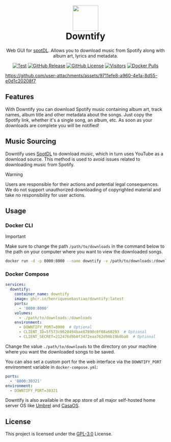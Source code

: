 <h1 align="center">
  <a href="https://github.com/henriquesebastiao/downtify" target="_blank" rel="noopener noreferrer">
    <picture>
      <img width="80" src="assets/icon-without-backgroud.svg">
    </picture>
  </a>
  <br>
  Downtify
</h1>

<p align="center">Web GUI for <a href="https://github.com/spotDL/spotify-downloader">spotDL</a>. Allows you to download music from Spotify along with album art, lyrics and metadata.</p>

<div align="center">
  
[![Test](https://github.com/henriquesebastiao/downtify/actions/workflows/test.yml/badge.svg)](https://github.com/henriquesebastiao/downtify/actions/workflows/test.yml)
[![GitHub Release](https://img.shields.io/github/v/release/henriquesebastiao/downtify?color=blue
)](https://github.com/henriquesebastiao/downtify/releases)
[![GitHub License](https://img.shields.io/github/license/henriquesebastiao/downtify?color=blue
)](/LICENSE)
[![Visitors](https://api.visitorbadge.io/api/visitors?path=henriquesebastiao%2Fdowntify&label=repository%20visits&countColor=%231182c3&style=flat)](https://github.com/henriquesebastiao/downtify)
[![Docker Pulls](https://img.shields.io/docker/pulls/henriquesebastiao/downtify?color=blue
)](https://hub.docker.com/r/henriquesebastiao/downtify)
  
</div>

https://github.com/user-attachments/assets/9711efe8-a960-4e1a-8d55-e0d1c20208f7

## Features

With Downtify you can download Spotify music containing album art, track names, album title and other metadata about the songs. Just copy the Spotify link, whether it's a single song, an album, etc. As soon as your downloads are complete you will be notified!

## Music Sourcing

Downtify uses [SpotDL](https://github.com/spotDL/spotify-downloader) to download music, which in turn uses YouTube as a download source. This method is used to avoid issues related to downloading music from Spotify.

> [!WARNING]
> Users are responsible for their actions and potential legal consequences. We do not support unauthorized downloading of copyrighted material and take no responsibility for user actions.

## Usage

### Docker CLI

> [!IMPORTANT]
> Make sure to change the path `/path/to/downloads` in the command below to the path on your computer where you want to view the downloaded songs.

```bash
docker run -d -p 8000:8000 --name downtify -v /path/to/downloads:/downloads ghcr.io/henriquesebastiao/downtify
```

### Docker Compose

```yaml
services:
  downtify:
    container_name: downtify
    image: ghcr.io/henriquesebastiao/downtify:latest
    ports:
      - '8000:8000'
    volumes:
      - ./path/to/downloads:/downloads
    environment:
      - DOWNTIFY_PORT=8000  # Optional
      - CLIENT_ID=5f573c9620494bae87890c0f08a60293  # Optional
      - CLIENT_SECRET=212476d9b0f3472eaa762d90b19b0ba8  # Optional
```

Change the value `./path/to/downloads` to the directory on your machine where you want the downloaded songs to be saved.

You can also set a custom port for the web interface via the `DOWNTIFY_PORT` environment variable in `docker-compose.yml`:

```yaml
ports:
  - '8000:30321'
environment:
  - DOWNTIFY_PORT=30321 
```

Downtify is also available in the app store of all major self-hosted home server OS like [Umbrel](https://apps.umbrel.com/app/downtify) and [CasaOS](https://casaos.zimaspace.com/).

## License

This project is licensed under the [GPL-3.0](/LICENSE) License.
